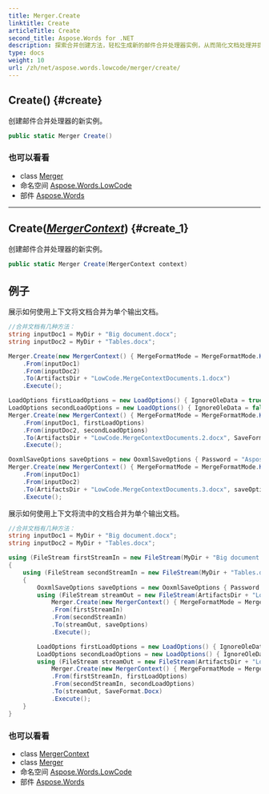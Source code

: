 ```yaml
---
title: Merger.Create
linktitle: Create
articleTitle: Create
second_title: Aspose.Words for .NET
description: 探索合并创建方法，轻松生成新的邮件合并处理器实例，从而简化文档处理并提高效率。
type: docs
weight: 10
url: /zh/net/aspose.words.lowcode/merger/create/
---
```

## Create() {#create}

创建邮件合并处理器的新实例。

```csharp
public static Merger Create()
```

### 也可以看看

* class [Merger](../)
* 命名空间 [Aspose.Words.LowCode](../../../aspose.words.lowcode/)
* 部件 [Aspose.Words](../../../)

---

## Create(*[MergerContext](../../mergercontext/)*) {#create_1}

创建邮件合并处理器的新实例。

```csharp
public static Merger Create(MergerContext context)
```

## 例子

展示如何使用上下文将文档合并为单个输出文档。

```csharp
//合并文档有几种方法：
string inputDoc1 = MyDir + "Big document.docx";
string inputDoc2 = MyDir + "Tables.docx";

Merger.Create(new MergerContext() { MergeFormatMode = MergeFormatMode.KeepSourceFormatting })
    .From(inputDoc1)
    .From(inputDoc2)
    .To(ArtifactsDir + "LowCode.MergeContextDocuments.1.docx")
    .Execute();

LoadOptions firstLoadOptions = new LoadOptions() { IgnoreOleData = true };
LoadOptions secondLoadOptions = new LoadOptions() { IgnoreOleData = false };
Merger.Create(new MergerContext() { MergeFormatMode = MergeFormatMode.KeepSourceFormatting })
    .From(inputDoc1, firstLoadOptions)
    .From(inputDoc2, secondLoadOptions)
    .To(ArtifactsDir + "LowCode.MergeContextDocuments.2.docx", SaveFormat.Docx)
    .Execute();

OoxmlSaveOptions saveOptions = new OoxmlSaveOptions { Password = "Aspose.Words" };
Merger.Create(new MergerContext() { MergeFormatMode = MergeFormatMode.KeepSourceFormatting })
    .From(inputDoc1)
    .From(inputDoc2)
    .To(ArtifactsDir + "LowCode.MergeContextDocuments.3.docx", saveOptions)
    .Execute();
```

展示如何使用上下文将流中的文档合并为单个输出文档。

```csharp
//合并文档有几种方法：
string inputDoc1 = MyDir + "Big document.docx";
string inputDoc2 = MyDir + "Tables.docx";

using (FileStream firstStreamIn = new FileStream(MyDir + "Big document.docx", FileMode.Open, FileAccess.Read))
{
    using (FileStream secondStreamIn = new FileStream(MyDir + "Tables.docx", FileMode.Open, FileAccess.Read))
    {
        OoxmlSaveOptions saveOptions = new OoxmlSaveOptions { Password = "Aspose.Words" };
        using (FileStream streamOut = new FileStream(ArtifactsDir + "LowCode.MergeStreamContextDocuments.1.docx", FileMode.Create, FileAccess.ReadWrite))
            Merger.Create(new MergerContext() { MergeFormatMode = MergeFormatMode.KeepSourceFormatting })
            .From(firstStreamIn)
            .From(secondStreamIn)
            .To(streamOut, saveOptions)
            .Execute();

        LoadOptions firstLoadOptions = new LoadOptions() { IgnoreOleData = true };
        LoadOptions secondLoadOptions = new LoadOptions() { IgnoreOleData = false };
        using (FileStream streamOut = new FileStream(ArtifactsDir + "LowCode.MergeStreamContextDocuments.2.docx", FileMode.Create, FileAccess.ReadWrite))
            Merger.Create(new MergerContext() { MergeFormatMode = MergeFormatMode.KeepSourceFormatting })
            .From(firstStreamIn, firstLoadOptions)
            .From(secondStreamIn, secondLoadOptions)
            .To(streamOut, SaveFormat.Docx)
            .Execute();
    }
}
```

### 也可以看看

* class [MergerContext](../../mergercontext/)
* class [Merger](../)
* 命名空间 [Aspose.Words.LowCode](../../../aspose.words.lowcode/)
* 部件 [Aspose.Words](../../../)
